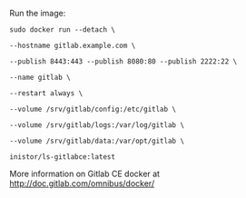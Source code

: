 Run the image:


	sudo docker run --detach \

	--hostname gitlab.example.com \

	--publish 8443:443 --publish 8080:80 --publish 2222:22 \

	--name gitlab \

	--restart always \

	--volume /srv/gitlab/config:/etc/gitlab \

	--volume /srv/gitlab/logs:/var/log/gitlab \

	--volume /srv/gitlab/data:/var/opt/gitlab \

	inistor/ls-gitlabce:latest

More information on Gitlab CE docker at http://doc.gitlab.com/omnibus/docker/
